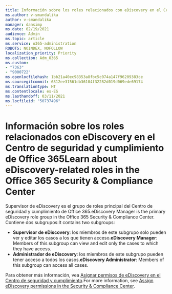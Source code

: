```yaml
---
title: Información sobre los roles relacionados con eDiscovery en el Centro de seguridad y cumplimiento de Office 365
ms.author: v-smandalika
author: v-smandalika
manager: dansimp
ms.date: 02/19/2021
audience: Admin
ms.topic: article
ms.service: o365-administration
ROBOTS: NOINDEX, NOFOLLOW
localization_priority: Priority
ms.collection: Adm_O365
ms.custom:
- "7363"
- "9000722"
ms.openlocfilehash: 1bb21a40ec98353a8fbc5c074a147f96209383ce
ms.sourcegitcommit: 6312ee31561db36104f32282d019d069ede69174
ms.translationtype: HT
ms.contentlocale: es-ES
ms.lasthandoff: 03/11/2021
ms.locfileid: "50737496"
---
```

# <a name="learn-about-ediscovery-related-roles-in-the-office-365-security--compliance-center"></a><span data-ttu-id="84cc7-102">Información sobre los roles relacionados con eDiscovery en el Centro de seguridad y cumplimiento de Office 365</span><span class="sxs-lookup"><span data-stu-id="84cc7-102">Learn about eDiscovery-related roles in the Office 365 Security & Compliance Center</span></span>

<span data-ttu-id="84cc7-103">Supervisor de eDiscovery es el grupo de roles principal del Centro de seguridad y cumplimiento de Office 365.</span><span class="sxs-lookup"><span data-stu-id="84cc7-103">eDiscovery Manager is the primary eDiscovery role group in the Office 365 Security & Compliance Center.</span></span> <span data-ttu-id="84cc7-104">Contiene dos subgrupos:</span><span class="sxs-lookup"><span data-stu-id="84cc7-104">It contains two subgroups:</span></span>

- <span data-ttu-id="84cc7-105">**Supervisor de eDiscovery**: los miembros de este subgrupo solo pueden ver y editar los casos a los que tienen acceso.</span><span class="sxs-lookup"><span data-stu-id="84cc7-105">**eDiscovery Manager**: Members of this subgroup can view and edit only the cases to which they have access.</span></span>
- <span data-ttu-id="84cc7-106">**Administrador de eDiscovery**: los miembros de este subgrupo pueden tener acceso a todos los casos.</span><span class="sxs-lookup"><span data-stu-id="84cc7-106">**eDiscovery Administrator**: Members of this subgroup can access all cases.</span></span>

<span data-ttu-id="84cc7-107">Para obtener más información, vea [Asignar permisos de eDiscovery en el Centro de seguridad y cumplimiento](https://docs.microsoft.com/microsoft-365/compliance/assign-ediscovery-permissions).</span><span class="sxs-lookup"><span data-stu-id="84cc7-107">For more information, see [Assign eDiscovery permissions in the Security & Compliance Center](https://docs.microsoft.com/microsoft-365/compliance/assign-ediscovery-permissions).</span></span>